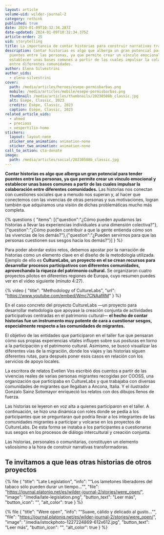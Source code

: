 ```yaml
---
layout: article
volume-uid: wilder-journal-2
category: rethink
published: true
date: 2024-01-09T10:32:34.287Z
date-updated: 2024-01-09T10:32:34.375Z
article-order: 25
uid: storytelling
title: La importancia de contar historias para construir narrativas transformadoras
description: Contar historias es algo que alberga un gran potencial para tender
  puentes entre las personas, ya que permite crear un vínculo emocional y
  establecer unas bases comunes a partir de las cuales impulsar la colaboración
  entre diferentes comunidades.
author: Elena Silvestrini
author_uids:
  - elena-silvestrini
cover:
  path: /media/articles/heroes/esepe-pormisbarbas.png
  mobile: /media/articles/mobile/esepe-pormisbarbas.png
  thumbnail: /media/articles/thumbnails/20230508b_classic.jpg
  alt: Ésèpe, Classic, 2023
  credits: Ésèpe, Classic, 2023
  caption: Ésèpe, Classic, 2023
related_article_uids:
  - ahmed
  - precious
  - vespertilio-homo
stickers:
  layout: layout-none
  sticker_one_animation: animation-none
  sticker_two_animation: animation-none
call_to_action: cta-donate
image:
  path: /media/articles/social/20230508b_classic.jpg
---
```

**Contar historias es algo que alberga un gran potencial para tender puentes entre las personas, ya que permite crear un vínculo emocional y establecer unas bases comunes a partir de las cuales impulsar la colaboración entre diferentes comunidades.** Las historias nos conectan con cuestiones sociales que a menudo nos superan y, al hacer que conectemos con las vivencias de otras personas y sus motivaciones, logran también que adquiramos una visión de dichas problemáticas mucho más completa.

{% questions { "items": [{"question":"¿Cómo pueden ayudarnos las historias a llevar las experiencias individuales a una dimensión colectiva?"},{"question":"¿Cómo pueden contribuir a que la gente entienda cómo son las vivencias de los demás?"},{"question":"¿Pueden servirnos para que las personas cuestionen sus sesgos hacia los demás?"}] } %}

Para poder abordar estos retos, debemos apostar por la narración de historias como un elemento clave en el diseño de la metodología utilizada. Ejemplo de ello es **CultureLabs, un proyecto en el se crean recursos para desarrollar procesos participativos con diferentes comunidades, aprovechando la riqueza del patrimonio cultural.** Se organizaron cuatro proyectos pilotos en diferentes regiones de Europa, cuyo resumen puedes ver en el video siguiente (minuto 4:27).

{% video { "title": "Methodology of CultureLabs", "url": "https://www.youtube.com/embed/Wmc7CNAafRM" } %}

En el caso concreto del proyecto CultureLabs —un proyecto para desarrollar metodología que apoyase la creación conjunta de actividades participativas centradas en el patrimonio cultural— **el hecho de contar historias fue un instrumento muy potente de cara a cuestionar sesgos, especialmente respecto a las comunidades de migrantes.** 

El objetivo de las entidades que participaron en el taller fue que pensaran cómo sus propias experiencias vitales influyen sobre sus posturas en torno a la participación y el patrimonio cultural. Asimismo, se buscó visualizar las diferentes vías de la migración, donde los viajes y las historias siguen diferentes rutas, para después poner esos casos en relación con los servicios de apoyo locales.

La escritora de relatos Evelien Vos escribió dos cuentos a partir de las vivencias reales de varias personas migrantes recogidas por COOSS, una organización que participaba en CultureLabs y que trabajaba con diversas comunidades de migrantes que llegaban a Ancona, Italia. Y el ilustrador Gonzalo Sainz Sotomayor enriqueció los relatos con dos dibujos llenos de fuerza.

Las historias se leyeron en voz alta a quienes participaron en el taller. A continuación, se hizo una dinámica con roles donde se pedía a los participantes que se preguntaran qué podría llevar a los integrantes de las comunidades migrantes a participar y volcarse en los proyectos de CultureLabs. De esta forma se instaba a los participantes a cuestionarse sus sesgos en los procesos de diálogo intercultural y creación conjunta.

Las historias, personales o comunitarias, constituyen un elemento valiosísimo a la hora de construir narrativas transformadoras.

## Te invitamos a que leas otras historias de otros proyectos

{% file { "title": "Late Legislation", "info": "“Los lametones liberadores del tabaco sólo pueden durar un tiempo...”", "file": "https://journal.platoniq.net/es/wilder-journal-2/stories/were_open/", "image": "/media/late-legislation.png", "button_text": "Leer más", "button_icon": "", "alt_color": true } %}

{% file { "title": "Were open", "info": "“Suave, cálido y delicado al gusto...”", "file": "https://journal.platoniq.net/es/wilder-journal-2/stories/were_open/", "image": "/media/istockphoto-1227224869-612x612.jpg", "button_text": "Leer más", "button_icon": "", "alt_color": true } %}
